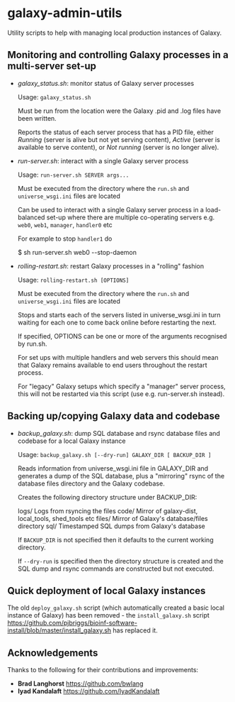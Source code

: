 galaxy-admin-utils
==================

Utility scripts to help with managing local production instances of Galaxy.

Monitoring and controlling Galaxy processes in a multi-server set-up
--------------------------------------------------------------------

 * _galaxy_status.sh_: monitor status of Galaxy server processes

   Usage: `galaxy_status.sh`

   Must be run from the location were the Galaxy .pid and .log files have been
   written.

   Reports the status of each server process that has a PID file, either
   _Running_ (server is alive but not yet serving content), _Active_ (server
   is available to serve content), or _Not running_ (server is no longer
   alive).

*  _run-server.sh_: interact with a single Galaxy server process

   Usage: `run-server.sh SERVER args...`

   Must be executed from the directory where the `run.sh` and `universe_wsgi.ini`
   files are located

   Can be used to interact with a single Galaxy server process in a load-balanced 
   set-up where there are multiple co-operating servers e.g. `web0`, `web1`,
   `manager`, `handler0` etc

   For example to stop `handler1` do

      $ sh run-server.sh web0 --stop-daemon

*  _rolling-restart.sh_: restart Galaxy processes in a "rolling" fashion

   Usage: `rolling-restart.sh [OPTIONS]`

   Must be executed from the directory where the `run.sh` and `universe_wsgi.ini`
   files are located

   Stops and starts each of the servers listed in universe_wsgi.ini in turn
   waiting for each one to come back online before restarting the next.

   If specified, OPTIONS can be one or more of the arguments recognised by run.sh.

   For set ups with multiple handlers and web servers this should mean that Galaxy
   remains available to end users throughout the restart process.

   For "legacy" Galaxy setups which specify a "manager" server process, this will
   not be restarted via this script (use e.g. run-server.sh instead).

Backing up/copying Galaxy data and codebase
-------------------------------------------

 * _backup_galaxy.sh_: dump SQL database and rsync database files and
   codebase for a local Galaxy instance

   Usage: `backup_galaxy.sh [--dry-run] GALAXY_DIR [ BACKUP_DIR ]`

   Reads information from universe_wsgi.ini file in GALAXY_DIR and
   generates a dump of the SQL database, plus a "mirroring" rsync
   of the database files directory and the Galaxy codebase.

   Creates the following directory structure under BACKUP_DIR:

    logs/    Logs from rsyncing the files
    code/    Mirror of galaxy-dist, local_tools, shed_tools etc
    files/   Mirror of Galaxy's database/files directory
    sql/     Timestamped SQL dumps from Galaxy's database

   If `BACKUP_DIR` is not specified then it defaults to the current
   working directory.

   If `--dry-run` is specified then the directory structure is
   created and the SQL dump and rsync commands are constructed but
   not executed.

Quick deployment of local Galaxy instances
------------------------------------------

The old `deploy_galaxy.sh` script (which automatically created a basic local
instance of Galaxy) has been removed - the `install_galaxy.sh` script <https://github.com/pjbriggs/bioinf-software-install/blob/master/install_galaxy.sh> has replaced it.


Acknowledgements
----------------

Thanks to the following for their contributions and improvements:

 * __Brad Langhorst__ <https://github.com/bwlang>
 * __Iyad Kandalaft__ <https://github.com/IyadKandalaft>